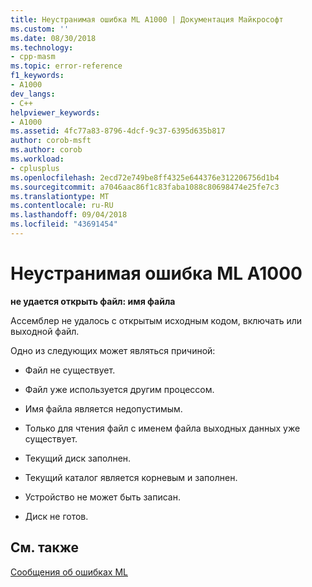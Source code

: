 ```yaml
---
title: Неустранимая ошибка ML A1000 | Документация Майкрософт
ms.custom: ''
ms.date: 08/30/2018
ms.technology:
- cpp-masm
ms.topic: error-reference
f1_keywords:
- A1000
dev_langs:
- C++
helpviewer_keywords:
- A1000
ms.assetid: 4fc77a83-8796-4dcf-9c37-6395d635b817
author: corob-msft
ms.author: corob
ms.workload:
- cplusplus
ms.openlocfilehash: 2ecd72e749be8ff4325e644376e312206756d1b4
ms.sourcegitcommit: a7046aac86f1c83faba1088c80698474e25fe7c3
ms.translationtype: MT
ms.contentlocale: ru-RU
ms.lasthandoff: 09/04/2018
ms.locfileid: "43691454"
---
```

# <a name="ml-fatal-error-a1000"></a>Неустранимая ошибка ML A1000

**не удается открыть файл: имя файла**

Ассемблер не удалось с открытым исходным кодом, включать или выходной файл.

Одно из следующих может являться причиной:

- Файл не существует.

- Файл уже используется другим процессом.

- Имя файла является недопустимым.

- Только для чтения файл с именем файла выходных данных уже существует.

- Текущий диск заполнен.

- Текущий каталог является корневым и заполнен.

- Устройство не может быть записан.

- Диск не готов.

## <a name="see-also"></a>См. также

[Сообщения об ошибках ML](../../assembler/masm/ml-error-messages.md)<br/>